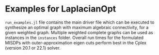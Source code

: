 # Examples for LaplacianOpt
`run_examples.jl` file contains the main driver file which can be executed to synthesize an optimal graph with maximum algebraic connectivity, for a given weighted graph. Multiple weighted complete graphs can be used as instances in the `instances` folder. Overall run times for the formulated MISDPs with outer-approximation eigen cuts perform best in the Cplex (version 20.1 or 22.1) solver. 
